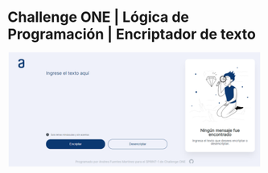# Challenge ONE | Lógica de Programación | Encriptador de texto

<p align="center" >
     <img width="500" heigth="300" src="https://github.com/afuentes11/encriptador-de-texto/blob/master/pagina.png">
</p>
